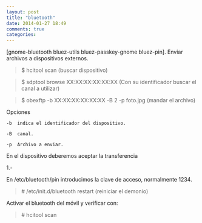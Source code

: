 ```yaml
---
layout: post
title: "bluetooth"
date: 2014-01-27 18:49
comments: true
categories: 
---
```

[gnome-bluetooth bluez-utils bluez-passkey-gnome bluez-pin]. Enviar archivos a dispositivos externos.

>$ hcitool scan  (buscar dispositivo) 

>$ sdptool browse XX:XX:XX:XX:XX:XX (Con su identificador buscar el canal a utilizar) 

>$ obexftp -b XX:XX:XX:XX:XX:XX -B 2 -p foto.jpg  (mandar el archivo) 

Opciones 

	-b	indica el identificador del dispositivo. 

	-B	canal. 

	-p	Archivo a enviar. 

En el dispositivo deberemos aceptar la transferencia

1.- 

En /etc/bluetooth/pin introducimos la clave de acceso, normalmente 1234. 

>\# /etc/init.d/bluetooth restart    (reiniciar el demonio) 

Activar el bluetooth del móvil y verificar con: 

>\# hcitool scan

